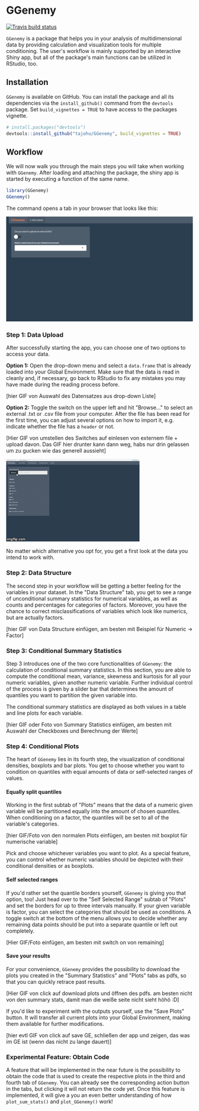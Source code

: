 
<!-- README.md is generated from README.Rmd. Please edit that file -->
GGenemy
=======

<!-- badges: start -->
[![Travis build status](https://travis-ci.org/tajohu/GGenemy.svg?branch=master)](https://travis-ci.org/tajohu/GGenemy) <!-- badges: end -->

`GGenemy` is a package that helps you in your analysis of multidimensional data by providing calculation and visualization tools for multiple conditioning. The user's workflow is mainly supported by an interactive Shiny app, but all of the package's main functions can be utilized in RStudio, too.

Installation
------------

`GGenemy` is available on GitHub. You can install the package and all its dependencies via the `install_github()` command from the `devtools` package. Set `build_vignettes = TRUE` to have access to the packages vignette.

``` r
# install.packages("devtools")
devtools::install_github("tajohu/GGenemy", build_vignettes = TRUE)
```

Workflow
--------

We will now walk you through the main steps you will take when working with `GGenemy`. After loading and attaching the package, the shiny app is started by executing a function of the same name.

``` r
library(GGenemy)
GGenemy()
```

The command opens a tab in your browser that looks like this:

![App Start](images/app_start.png)

### Step 1: Data Upload

After successfully starting the app, you can choose one of two options to access your data.

**Option 1:** Open the drop-down menu and select a `data.frame` that is already loaded into your Global Environment. Make sure that the data is read in cleanly and, if necessary, go back to RStudio to fix any mistakes you may have made during the reading process before.

\[hier GIF von Auswahl des Datensatzes aus drop-down Liste\]

**Option 2:** Toggle the switch on the upper left and hit "Browse..." to select an external .txt or .csv file from your computer. After the file has been read for the first time, you can adjust several options on how to import it, e.g. indicate whether the file has a `header` or not.

\[Hier GIF von umstellen des Switches auf einlesen von externem file + upload davon. Das GIF hier drunter kann dann weg, habs nur drin gelassen um zu gucken wie das generell aussieht\]

![Upload Data Demo](images/1.Gif_Data_Upload.gif)

No matter which alternative you opt for, you get a first look at the data you intend to work with.

### Step 2: Data Structure

The second step in your workflow will be getting a better feeling for the variables in your dataset. In the "Data Structure" tab, you get to see a range of unconditional summary statistics for numerical variables, as well as counts and percentages for categories of factors. Moreover, you have the chance to correct misclassifications of variables which look like numerics, but are actually factors.

\[hier GIF von Data Structure einfügen, am besten mit Beispiel für Numeric -&gt; Factor\]

### Step 3: Conditional Summary Statistics

Step 3 introduces one of the two core functionalities of `GGenemy`: the calculation of conditional summary statistics. In this section, you are able to compute the conditional mean, variance, skewness and kurtosis for all your numeric variables, given another numeric variable. Further individual control of the process is given by a slider bar that determines the amount of quantiles you want to partition the given variable into.

The conditional summary statistics are displayed as both values in a table and line plots for each variable.

\[hier GIF oder Foto von Summary Statistics einfügen, am besten mit Auswahl der Checkboxes und Berechnung der Werte\]

### Step 4: Conditional Plots

The heart of `GGenemy` lies in its fourth step, the visualization of conditional densities, boxplots and bar plots. You get to choose whether you want to condition on quantiles with equal amounts of data or self-selected ranges of values.

#### Equally split quantiles

Working in the first subtab of "Plots" means that the data of a numeric given variable will be partitioned equally into the amount of chosen quantiles. When conditioning on a factor, the quantiles will be set to all of the variable's categories.

\[hier GIF/Foto von den normalen Plots einfügen, am besten mit boxplot für numerische variable\]

Pick and choose whichever variables you want to plot. As a special feature, you can control whether numeric variables should be depicted with their conditional densities or as boxplots.

#### Self selected ranges

If you'd rather set the quantile borders yourself, `GGenemy` is giving you that option, too! Just head over to the "Self Selected Range" subtab of "Plots" and set the borders for up to three intervals manually. If your given variable is factor, you can select the categories that should be used as conditions. A toggle switch at the bottom of the menu allows you to decide whether any remaining data points should be put into a separate quantile or left out completely.

\[Hier GIF/Foto einfügen, am besten mit switch on von remaining\]

#### Save your results

For your convenience, `GGenemy` provides the possibility to download the plots you created in the "Summary Statistics" and "Plots" tabs as pdfs, so that you can quickly retrace past results.

\[Hier GIF von click auf download plots und öffnen des pdfs. am besten nicht von den summary stats, damit man die weiße seite nicht sieht höhö :D\]

If you'd like to experiment with the outputs yourself, use the "Save Plots" button. It will transfer all current plots into your Global Environment, making them available for further modifications.

\[hier evtl GIF von click auf save GE, schließen der app und zeigen, das was im GE ist (wenn das nicht zu lange dauert)\]

### Experimental Feature: Obtain Code

A feature that will be implemented in the near future is the possibility to obtain the code that is used to create the respective plots in the third and fourth tab of `GGenemy`. You can already see the corresponding action button in the tabs, but clicking it will not return the code yet. Once this feature is implemented, it will give a you an even better understanding of how `plot_sum_stats()` and `plot_GGenemy()` work!
